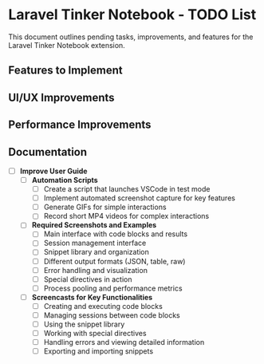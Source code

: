 # Laravel Tinker Notebook - TODO List

This document outlines pending tasks, improvements, and features for the Laravel Tinker Notebook extension.

## Features to Implement


## UI/UX Improvements


## Performance Improvements


## Documentation

- [ ] **Improve User Guide**
  - [ ] **Automation Scripts**
    - [ ] Create a script that launches VSCode in test mode
    - [ ] Implement automated screenshot capture for key features
    - [ ] Generate GIFs for simple interactions
    - [ ] Record short MP4 videos for complex interactions
  - [ ] **Required Screenshots and Examples**
    - [ ] Main interface with code blocks and results
    - [ ] Session management interface
    - [ ] Snippet library and organization
    - [ ] Different output formats (JSON, table, raw)
    - [ ] Error handling and visualization
    - [ ] Special directives in action
    - [ ] Process pooling and performance metrics
  - [ ] **Screencasts for Key Functionalities**
    - [ ] Creating and executing code blocks
    - [ ] Managing sessions between code blocks
    - [ ] Using the snippet library
    - [ ] Working with special directives
    - [ ] Handling errors and viewing detailed information
    - [ ] Exporting and importing snippets
